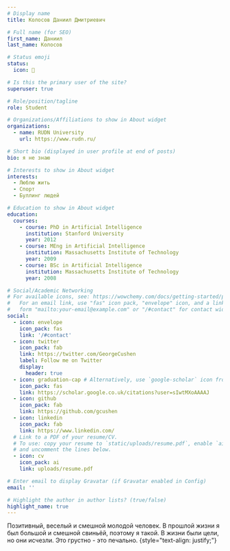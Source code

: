 ```yaml
---
# Display name
title: Колосов Даниил Дмитриевич

# Full name (for SEO)
first_name: Даниил 
last_name: Колосов

# Status emoji
status:
  icon: 💢️ 

# Is this the primary user of the site?
superuser: true

# Role/position/tagline
role: Student

# Organizations/Affiliations to show in About widget
organizations:
  - name: RUDN University
    url: https://www.rudn.ru/

# Short bio (displayed in user profile at end of posts)
bio: я не знаю 

# Interests to show in About widget
interests:
  - Люблю жить
  - Спорт
  - Буллинг людей

# Education to show in About widget
education:
  courses:
    - course: PhD in Artificial Intelligence
      institution: Stanford University
      year: 2012
    - course: MEng in Artificial Intelligence
      institution: Massachusetts Institute of Technology
      year: 2009
    - course: BSc in Artificial Intelligence
      institution: Massachusetts Institute of Technology
      year: 2008

# Social/Academic Networking
# For available icons, see: https://wowchemy.com/docs/getting-started/page-builder/#icons
#   For an email link, use "fas" icon pack, "envelope" icon, and a link in the
#   form "mailto:your-email@example.com" or "/#contact" for contact widget.
social:
  - icon: envelope
    icon_pack: fas
    link: '/#contact'
  - icon: twitter
    icon_pack: fab
    link: https://twitter.com/GeorgeCushen
    label: Follow me on Twitter
    display:
      header: true
  - icon: graduation-cap # Alternatively, use `google-scholar` icon from `ai` icon pack
    icon_pack: fas
    link: https://scholar.google.co.uk/citations?user=sIwtMXoAAAAJ
  - icon: github
    icon_pack: fab
    link: https://github.com/gcushen
  - icon: linkedin
    icon_pack: fab
    link: https://www.linkedin.com/
  # Link to a PDF of your resume/CV.
  # To use: copy your resume to `static/uploads/resume.pdf`, enable `ai` icons in `params.yaml`,
  # and uncomment the lines below.
  - icon: cv
    icon_pack: ai
    link: uploads/resume.pdf

# Enter email to display Gravatar (if Gravatar enabled in Config)
email: ''

# Highlight the author in author lists? (true/false)
highlight_name: true
---
```


Позитивный, веселый и смешной молодой человек. В прошлой жизни я был большой и смешной свиньёй, поэтому я такой. В жизни были цели, но они исчезли. Это грустно - это печально.
{style="text-align: justify;"}
